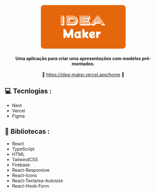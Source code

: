 <div align='center'>

   <img height='140px' src='./public/Logo-git.svg' alt='logo para github'/>
      
   #### Uma aplicação para criar uma apresentações com modelos pré-montados. ####

   :link: <https://idea-maker.vercel.app/home> :link:
   
   
</div>

## :computer: Tecnlogias :

- Next
- Vercel
- Figma

## :rocket: Bibliotecas :

- React
- TypeScript
- HTML
- TailwindCSS
- Firebase
- React-Responsive
- React-Icons
- React-Textarea-Autosize
- React-Hook-Form
